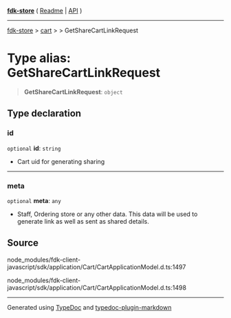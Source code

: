 [**fdk-store**](../../../README.md) ( [Readme](../../../README.md) \| [API](../../../API.md) )

---

[fdk-store](../../../API.md) > [cart](../../README.md) > [<internal>](../README.md) > GetShareCartLinkRequest

# Type alias: GetShareCartLinkRequest

> **GetShareCartLinkRequest**: `object`

## Type declaration

### id

`optional` **id**: `string`

- Cart uid for generating sharing

---

### meta

`optional` **meta**: `any`

- Staff, Ordering store or any other data. This
  data will be used to generate link as well as sent as shared details.

## Source

node_modules/fdk-client-javascript/sdk/application/Cart/CartApplicationModel.d.ts:1497

node_modules/fdk-client-javascript/sdk/application/Cart/CartApplicationModel.d.ts:1498

---

Generated using [TypeDoc](https://typedoc.org/) and [typedoc-plugin-markdown](https://www.npmjs.com/package/typedoc-plugin-markdown)
